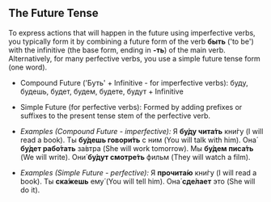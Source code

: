## The Future Tense

To express actions that will happen in the future using imperfective verbs, you typically form it by combining a future form of the verb **быть** ('to be') with the infinitive (the base form, ending in **-ть**) of the main verb. Alternatively, for many perfective verbs, you use a simple future tense form (one word).

* Compound Future ('Буть' + Infinitive - for imperfective verbs): буду, будешь, будет, будем, будете, будут + Infinitive
* Simple Future (for perfective verbs): Formed by adding prefixes or suffixes to the present tense stem of the perfective verb.

* *Examples (Compound Future - imperfective):* Я **бу́ду чита́ть** кни́гу (I will read a book). Ты **бу́дешь говори́ть** с ним (You will talk with him). Она́ **бу́дет рабо́тать** за́втра (She will work tomorrow). Мы **бу́дем писа́ть** (We will write). Они́ **бу́дут смотре́ть** фильм (They will watch a film).
* *Examples (Simple Future - perfective):* Я **прочита́ю** кни́гу (I will read a book). Ты **ска́жешь** ему́ (You will tell him). Она́ **сде́лает** это (She will do it).